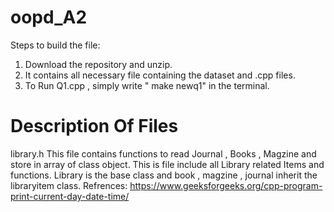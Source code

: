 # oopd_A2
Steps to build the file:
1. Download the repository and unzip.
2. It contains all necessary file containing the dataset and .cpp files.
3. To Run Q1.cpp , simply write " make newq1" in the terminal.
# Description Of Files 
library.h
This file contains functions to read Journal , Books , Magzine and store in array of class object.
This is file include all Library related Items and functions.
Library is the base class and book , magzine , journal inherit the libraryitem class.
Refrences:
https://www.geeksforgeeks.org/cpp-program-print-current-day-date-time/

